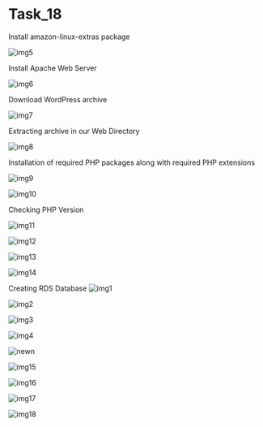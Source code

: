 # Task_18
Install amazon-linux-extras package

![img5](https://user-images.githubusercontent.com/74048346/116228949-92266700-a773-11eb-8c0a-b26c68333007.PNG)


Install Apache Web Server

![img6](https://user-images.githubusercontent.com/74048346/116230434-4379cc80-a775-11eb-8a2b-16033b6962a4.PNG)


 Download WordPress archive
 
 ![img7](https://user-images.githubusercontent.com/74048346/116230575-71f7a780-a775-11eb-9d69-617d84af8aa9.PNG)

 
 
 
Extracting archive in our Web Directory


![img8](https://user-images.githubusercontent.com/74048346/116230617-7c19a600-a775-11eb-90f1-24288ba6224b.PNG)


 Installation of required PHP packages along with required PHP extensions
 
![img9](https://user-images.githubusercontent.com/74048346/116230753-aa978100-a775-11eb-8ac2-6b2937dc0576.PNG) 



![img10](https://user-images.githubusercontent.com/74048346/116230785-b125f880-a775-11eb-9498-7376406165ef.PNG)
 
 
  Checking PHP Version

![img11](https://user-images.githubusercontent.com/74048346/116230799-b4b97f80-a775-11eb-94d3-8608f311d3c4.PNG)




![img12](https://user-images.githubusercontent.com/74048346/116230811-b97e3380-a775-11eb-96f4-838826e7e81f.PNG)


![img13](https://user-images.githubusercontent.com/74048346/116230835-bedb7e00-a775-11eb-984a-2e66f0e3ec0b.PNG)



![img14](https://user-images.githubusercontent.com/74048346/116230849-c1d66e80-a775-11eb-854a-f30128991cca.PNG)


Creating RDS Database
![img1](https://user-images.githubusercontent.com/74048346/116232017-31992900-a777-11eb-97a4-a3acade2b3d0.PNG)


![img2](https://user-images.githubusercontent.com/74048346/116232027-33fb8300-a777-11eb-9d2b-4fdc472dcb8a.PNG)


![img3](https://user-images.githubusercontent.com/74048346/116232060-407fdb80-a777-11eb-9062-b42bd7abc8ed.PNG)


![img4](https://user-images.githubusercontent.com/74048346/116232067-44abf900-a777-11eb-8f15-15078a984d0f.PNG)


![newn](https://user-images.githubusercontent.com/74048346/116232171-5ee5d700-a777-11eb-9510-ce265796f616.PNG)


![img15](https://user-images.githubusercontent.com/74048346/116232088-4b3a7080-a777-11eb-995f-9e3a207a4260.PNG)


![img16](https://user-images.githubusercontent.com/74048346/116232106-4f668e00-a777-11eb-89ea-cf343498cc48.PNG)


![img17](https://user-images.githubusercontent.com/74048346/116232166-5d1c1380-a777-11eb-80c4-79ac87fef517.PNG)


![img18](https://user-images.githubusercontent.com/74048346/116232240-7b820f00-a777-11eb-801c-c6bf161a50b5.PNG)























